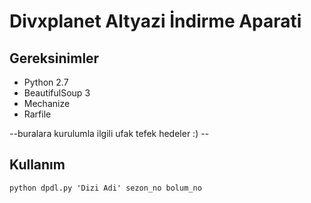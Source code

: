 # Divxplanet Altyazi İndirme Aparati

## Gereksinimler

* Python 2.7
* BeautifulSoup 3
* Mechanize
* Rarfile

--buralara kurulumla ilgili ufak tefek hedeler :) --

## Kullanım

`python dpdl.py 'Dizi Adi' sezon_no bolum_no`
